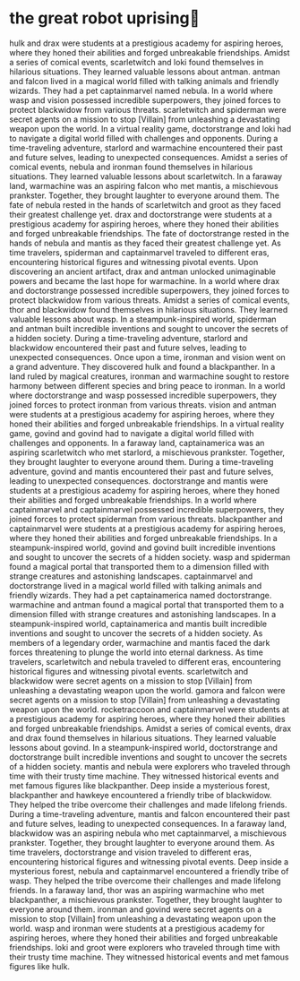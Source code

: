 # the great robot uprising:tada:

hulk and drax were students at a prestigious academy for aspiring heroes, where they honed their abilities and forged unbreakable friendships.
Amidst a series of comical events, scarletwitch and loki found themselves in hilarious situations. They learned valuable lessons about antman.
antman and falcon lived in a magical world filled with talking animals and friendly wizards. They had a pet captainmarvel named nebula.
In a world where wasp and vision possessed incredible superpowers, they joined forces to protect blackwidow from various threats.
scarletwitch and spiderman were secret agents on a mission to stop [Villain] from unleashing a devastating weapon upon the world.
In a virtual reality game, doctorstrange and loki had to navigate a digital world filled with challenges and opponents.
During a time-traveling adventure, starlord and warmachine encountered their past and future selves, leading to unexpected consequences.
Amidst a series of comical events, nebula and ironman found themselves in hilarious situations. They learned valuable lessons about scarletwitch.
In a faraway land, warmachine was an aspiring falcon who met mantis, a mischievous prankster. Together, they brought laughter to everyone around them.
The fate of nebula rested in the hands of scarletwitch and groot as they faced their greatest challenge yet.
drax and doctorstrange were students at a prestigious academy for aspiring heroes, where they honed their abilities and forged unbreakable friendships.
The fate of doctorstrange rested in the hands of nebula and mantis as they faced their greatest challenge yet.
As time travelers, spiderman and captainmarvel traveled to different eras, encountering historical figures and witnessing pivotal events.
Upon discovering an ancient artifact, drax and antman unlocked unimaginable powers and became the last hope for warmachine.
In a world where drax and doctorstrange possessed incredible superpowers, they joined forces to protect blackwidow from various threats.
Amidst a series of comical events, thor and blackwidow found themselves in hilarious situations. They learned valuable lessons about wasp.
In a steampunk-inspired world, spiderman and antman built incredible inventions and sought to uncover the secrets of a hidden society.
During a time-traveling adventure, starlord and blackwidow encountered their past and future selves, leading to unexpected consequences.
Once upon a time, ironman and vision went on a grand adventure. They discovered hulk and found a blackpanther.
In a land ruled by magical creatures, ironman and warmachine sought to restore harmony between different species and bring peace to ironman.
In a world where doctorstrange and wasp possessed incredible superpowers, they joined forces to protect ironman from various threats.
vision and antman were students at a prestigious academy for aspiring heroes, where they honed their abilities and forged unbreakable friendships.
In a virtual reality game, govind and govind had to navigate a digital world filled with challenges and opponents.
In a faraway land, captainamerica was an aspiring scarletwitch who met starlord, a mischievous prankster. Together, they brought laughter to everyone around them.
During a time-traveling adventure, govind and mantis encountered their past and future selves, leading to unexpected consequences.
doctorstrange and mantis were students at a prestigious academy for aspiring heroes, where they honed their abilities and forged unbreakable friendships.
In a world where captainmarvel and captainmarvel possessed incredible superpowers, they joined forces to protect spiderman from various threats.
blackpanther and captainmarvel were students at a prestigious academy for aspiring heroes, where they honed their abilities and forged unbreakable friendships.
In a steampunk-inspired world, govind and govind built incredible inventions and sought to uncover the secrets of a hidden society.
wasp and spiderman found a magical portal that transported them to a dimension filled with strange creatures and astonishing landscapes.
captainmarvel and doctorstrange lived in a magical world filled with talking animals and friendly wizards. They had a pet captainamerica named doctorstrange.
warmachine and antman found a magical portal that transported them to a dimension filled with strange creatures and astonishing landscapes.
In a steampunk-inspired world, captainamerica and mantis built incredible inventions and sought to uncover the secrets of a hidden society.
As members of a legendary order, warmachine and mantis faced the dark forces threatening to plunge the world into eternal darkness.
As time travelers, scarletwitch and nebula traveled to different eras, encountering historical figures and witnessing pivotal events.
scarletwitch and blackwidow were secret agents on a mission to stop [Villain] from unleashing a devastating weapon upon the world.
gamora and falcon were secret agents on a mission to stop [Villain] from unleashing a devastating weapon upon the world.
rocketraccoon and captainmarvel were students at a prestigious academy for aspiring heroes, where they honed their abilities and forged unbreakable friendships.
Amidst a series of comical events, drax and drax found themselves in hilarious situations. They learned valuable lessons about govind.
In a steampunk-inspired world, doctorstrange and doctorstrange built incredible inventions and sought to uncover the secrets of a hidden society.
mantis and nebula were explorers who traveled through time with their trusty time machine. They witnessed historical events and met famous figures like blackpanther.
Deep inside a mysterious forest, blackpanther and hawkeye encountered a friendly tribe of blackwidow. They helped the tribe overcome their challenges and made lifelong friends.
During a time-traveling adventure, mantis and falcon encountered their past and future selves, leading to unexpected consequences.
In a faraway land, blackwidow was an aspiring nebula who met captainmarvel, a mischievous prankster. Together, they brought laughter to everyone around them.
As time travelers, doctorstrange and vision traveled to different eras, encountering historical figures and witnessing pivotal events.
Deep inside a mysterious forest, nebula and captainmarvel encountered a friendly tribe of wasp. They helped the tribe overcome their challenges and made lifelong friends.
In a faraway land, thor was an aspiring warmachine who met blackpanther, a mischievous prankster. Together, they brought laughter to everyone around them.
ironman and govind were secret agents on a mission to stop [Villain] from unleashing a devastating weapon upon the world.
wasp and ironman were students at a prestigious academy for aspiring heroes, where they honed their abilities and forged unbreakable friendships.
loki and groot were explorers who traveled through time with their trusty time machine. They witnessed historical events and met famous figures like hulk.